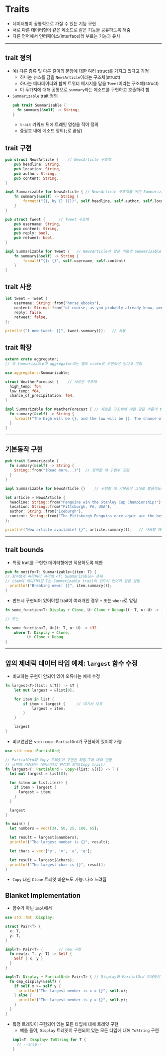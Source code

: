 # Traits
* 데이터형이 공통적으로 가질 수 있는 기능 구현
* 서로 다른 데이터형이 같은 메소드로 같은 기능을 공유하도록 해줌
* 다른 언어에서 인터페이스(interface)라 부르는 기능과 유사

----
## trait 정의
* 예) 다른 종류 및 다른 길이의 문장에 대한 여러 struct를 가지고 있다고 가정
  - 하나는 뉴스를 담을 `NewsArticle`이라는 구조체(struct)
  - 하나는 메타데이터와 함께 트위터 메시지를 담을 `Tweet`이라는 구조체(struct)
  - 이 두가지에 대해 공통으로 `summary`라는 메소드를 구현하고 호출하려 함
* `Summarizable` trait 정의
  ```rust
  pub trait Summarizable {
    fn summary(&self) -> String;
  }
  ```
  - `trait` 키워드 뒤에 트레잇 명칭을 적어 정의
  - 중괄호 내에 메소드 정의(`;`로 끝남)

## trait 구현
```rust
pub struct NewsArticle {    // NewsArticle 구조체
    pub headline: String,
    pub location: String,
    pub author: String,
    pub content: String,
}

impl Summarizable for NewsArticle { // NewsArticle 구조체를 위한 Summarizable trait 구현
    fn summary(&self) -> String {
        format!("{}, by {} ({})", self.headline, self.author, self.location)
    }
}

pub struct Tweet {      // Tweet 구조체
    pub username: String,
    pub content: String,
    pub reply: bool,
    pub retweet: bool,
}

impl Summarizable for Tweet {   // NewsArticle과 같은 이름의 Summarizable 구현
    fn summary(&self) -> String {
        format!("{}: {}", self.username, self.content)
    }
}
```

## trait 사용
```rust
let tweet = Tweet {
    username: String::from("horse_ebooks"),
    content: String::from("of course, as you probably already know, people"),
    reply: false,
    retweet: false,
};

println!("1 new tweet: {}", tweet.summary());   // 사용
```

## trait 확장
```rust
extern crate aggregator;    
// 위 Summarizable이 aggregator라는 별도 crate로 구현되어 있다고 가정

use aggregator::Summarizable;

struct WeatherForecast {    // 새로운 구조체
  high_temp: f64,
  low_temp: f64,
  chance_of_precipitation: f64,
}

impl Summarizable for WeatherForecast { // 새로운 구조체에 대한 같은 이름의 trait 구현
  fn summary(&self) -> String {
    format!("The high will be {}, and the low will be {}. The chance of precipitation is {}%.", self.high_temp, self.low_temp, self.chance_of_precipitation)
  }
}
```
----
## 기본동작 구현
```rust
pub trait Summarizable {
  fn summary(&self) -> String {
    String::from("(Read more...)")  // 정의할 때 구현부 포함
  }
}

impl Summarizable for NewsArticle {}    // 구현할 때 기본동작 그대로 활용하도록

let article = NewsArticle {
  headline: String::from("Penguins win the Stanley Cup Championship!"),
  location: String::from("Pittsburgh, PA, USA"),
  author: String::from("Iceburgh"),
  content: String::from("The Pittsburgh Penguins once again are the best hockey team in the NHL."),
};

println!("New article available! {}", article.summary());   // 사용할 때 기본동작
```

----
## trait bounds
* 특정 trait를 구현한 데이터형에만 적용하도록 제한
```rust
pub fn notify<T: Summarizable>(item: T) {
// 함수명과 파라미터 사이에 <T: Summarizable> 존재
// item의 데이터타입 T는 Summarizable trait이 반드시 있어야 함을 알림
  println!("Breaking news! {}", item.summary());
}
```
* 반드시 구현되어 있어야할 trait이 여러개인 경우 `+` 또는 `where`로 알림
```rust
fn some_function<T: Display + Clone, U: Clone + Debug>(t: T, u: U) -> i32 {

// 또는

fn some_function<T, U>(t: T, u: U) -> i32
    where T: Display + Clone,
          U: Clone + Debug
{
```

----
## 앞의 제네릭 데이터 타입 예제: `largest` 함수 수정
* 비교하는 구현이 안되어 있어 오류나는 예제 수정
```rust
fn largest<T>(list: &[T]) -> &T {
    let mut largest = &list[0];

    for item in list {
        if item > largest {     // 여기서 오류
            largest = item;
        }
    }

    largest
}
```
* 비교연산은 `std::cmp::PartialOrd`가 구현되어 있어야 가능
```rust
use std::cmp::PartialOrd;

// PartialOrd와 Copy 트레잇이 구현된 타입 T에 대해 한정
// 스택에 저장되는 데이터타입 한정의 의미(Copy trait)
fn largest<T: PartialOrd + Copy>(list: &[T]) -> T {
  let mut largest = list[0];

  for &item in list.iter() {
    if item > largest {
      largest = item;
    }
  }

  largest
}

fn main() {
  let numbers = vec![34, 50, 25, 100, 65];

  let result = largest(&numbers);
  println!("The largest number is {}", result);

  let chars = vec!['y', 'm', 'a', 'q'];

  let result = largest(&chars);
  println!("The largest char is {}", result);
}
```
  - `Copy` 대신 `Clone` 트레잇 바운드도 가능: 다소 느려짐

## Blanket Implementation
* 함수가 아닌 `impl`에서 
```rust
use std::fmt::Display;

struct Pair<T> {
  x: T,
  y: T,
}

impl<T> Pair<T> {       // new 구현
  fn new(x: T, y: T) -> Self {
    Self { x, y }
  }
}

impl<T: Display + PartialOrd> Pair<T> { // Display와 PartialOrd 트레잇이 구현된 경우만 cmp_display 함수 구현
  fn cmp_display(&self) {
    if self.x >= self.y {
      println!("The largest member is x = {}", self.x);
    } else {
      println!("The largest member is y = {}", self.y);
    }
  }
}
```
* 특정 트레잇이 구현되어 있는 모든 타입에 대해 트레잇 구현
  - 예를 들어, `Display` 트레잇이 구현되어 있는 모든 타입에 대해 `ToString` 구현
  ```rust
  impl<T: Display> ToString for T {
    // --snip--
  }
  ```
